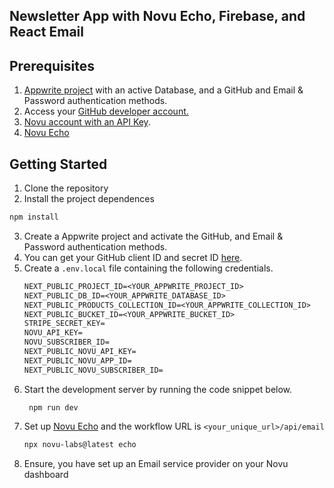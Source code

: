 ## Newsletter App with Novu Echo, Firebase, and React Email

## Prerequisites
1. [Appwrite project](https://appwrite.io/) with an active Database, and a GitHub and Email & Password authentication methods.
2. Access your [GitHub developer account.](https://github.com/settings/developers)
3. [Novu account with an API Key](https://web.novu.co/).
4. [Novu Echo](https://docs.novu.co/echo/quickstart#try-it-now)

## Getting Started

1. Clone the repository
2. Install the project dependences
```bash
npm install
```
3. Create a Appwrite project and activate the GitHub, and Email & Password authentication methods.
4. You can get your GitHub client ID and secret ID [here](https://github.com/settings/developers).
5. Create a `.env.local` file containing the following credentials.
   ```txt
   NEXT_PUBLIC_PROJECT_ID=<YOUR_APPWRITE_PROJECT_ID>
   NEXT_PUBLIC_DB_ID=<YOUR_APPWRITE_DATABASE_ID>
   NEXT_PUBLIC_PRODUCTS_COLLECTION_ID=<YOUR_APPWRITE_COLLECTION_ID>
   NEXT_PUBLIC_BUCKET_ID=<YOUR_APPWRITE_BUCKET_ID>
   STRIPE_SECRET_KEY=
   NOVU_API_KEY=
   NOVU_SUBSCRIBER_ID=
   NEXT_PUBLIC_NOVU_API_KEY=
   NEXT_PUBLIC_NOVU_APP_ID=
   NEXT_PUBLIC_NOVU_SUBSCRIBER_ID=
   ```
6. Start the development server by running the code snippet below.
   ```bash.
    npm run dev
   ```
7. Set up [Novu Echo](https://docs.novu.co/echo/quickstart#try-it-now) and the workflow URL is `<your_unique_url>/api/email`
     ```bash
     npx novu-labs@latest echo
    ```
8. Ensure, you have set up an Email service provider on your Novu dashboard

    
